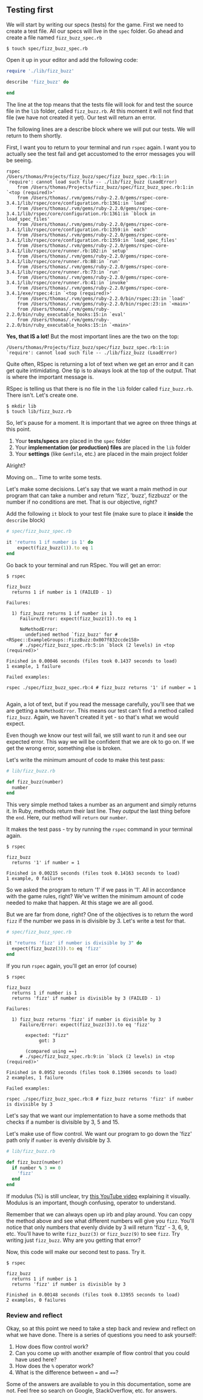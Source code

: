 ## Testing first

We will start by writing our specs (tests) for the game. First we need to create a test file. All our specs will live in the `spec` folder. Go ahead and create a file named `fizz_buzz_spec.rb`

```shell
$ touch spec/fizz_buzz_spec.rb
```

Open it up in your editor and add the following code:

```ruby
require './lib/fizz_buzz'

describe 'fizz_buzz' do
  
end
```
The line at the top means that the tests file will look for and test the source file in the `lib` folder, called `fizz_buzz.rb`. At this moment it will not find that file (we have not created it yet). Our test will return an error.

The following lines are a describe block where we will put our tests. We will return to them shortly. 

First, I want you to return to your terminal and run `rspec` again. I want you to actually see the test fail and get accustomed to the error messages you will be seeing.

```shell
rspec
/Users/thomas/Projects/fizz_buzz/spec/fizz_buzz_spec.rb:1:in `require': cannot load such file -- ./lib/fizz_buzz (LoadError)
	from /Users/thomas/Projects/fizz_buzz/spec/fizz_buzz_spec.rb:1:in `<top (required)>'
	from /Users/thomas/.rvm/gems/ruby-2.2.0/gems/rspec-core-3.4.1/lib/rspec/core/configuration.rb:1361:in `load'
	from /Users/thomas/.rvm/gems/ruby-2.2.0/gems/rspec-core-3.4.1/lib/rspec/core/configuration.rb:1361:in `block in load_spec_files'
	from /Users/thomas/.rvm/gems/ruby-2.2.0/gems/rspec-core-3.4.1/lib/rspec/core/configuration.rb:1359:in `each'
	from /Users/thomas/.rvm/gems/ruby-2.2.0/gems/rspec-core-3.4.1/lib/rspec/core/configuration.rb:1359:in `load_spec_files'
	from /Users/thomas/.rvm/gems/ruby-2.2.0/gems/rspec-core-3.4.1/lib/rspec/core/runner.rb:102:in `setup'
	from /Users/thomas/.rvm/gems/ruby-2.2.0/gems/rspec-core-3.4.1/lib/rspec/core/runner.rb:88:in `run'
	from /Users/thomas/.rvm/gems/ruby-2.2.0/gems/rspec-core-3.4.1/lib/rspec/core/runner.rb:73:in `run'
	from /Users/thomas/.rvm/gems/ruby-2.2.0/gems/rspec-core-3.4.1/lib/rspec/core/runner.rb:41:in `invoke'
	from /Users/thomas/.rvm/gems/ruby-2.2.0/gems/rspec-core-3.4.1/exe/rspec:4:in `<top (required)>'
	from /Users/thomas/.rvm/gems/ruby-2.2.0/bin/rspec:23:in `load'
	from /Users/thomas/.rvm/gems/ruby-2.2.0/bin/rspec:23:in `<main>'
	from /Users/thomas/.rvm/gems/ruby-2.2.0/bin/ruby_executable_hooks:15:in `eval'
	from /Users/thomas/.rvm/gems/ruby-2.2.0/bin/ruby_executable_hooks:15:in `<main>'
```

**Yes, that IS a lot!** But the most important lines are the two on the top:
```text
/Users/thomas/Projects/fizz_buzz/spec/fizz_buzz_spec.rb:1:in `require': cannot load such file -- ./lib/fizz_buzz (LoadError)
```

Quite often, RSpec is returning a lot of text when we get an error and it can get quite intimidating. One tip is to always look at the top of the output. That is where the important message is.

RSpec is telling us that there is no file in the `lib` folder called `fizz_buzz.rb`. There isn't. Let's create one.

```shell
$ mkdir lib
$ touch lib/fizz_buzz.rb
```

So, let's pause for a moment. It is important that we agree on three things at this point. 
1. Your **tests/specs** are placed in the `spec` folder
2. Your **implementation (or production) files** are placed in the `lib` folder
3. Your **settings** (like `Gemfile`, etc.) are placed in the main project folder

Alright?

Moving on... Time to write some tests. 

Let's make some decisions. Let's say that we want a main method in our program that can take a number and return 'fizz', 'buzz', fizzbuzz' or the number if no conditions are met. That is our objective, right?

Add the following `it` block to your test file (make sure to place it **inside** the `describe` block)

```ruby
# spec/fizz_buzz_spec.rb

it 'returns 1 if number is 1' do
    expect(fizz_buzz(1)).to eq 1 
end
```

Go back to your terminal and run RSpec. You will get an error:

```shell
$ rspec

fizz_buzz
  returns 1 if number is 1 (FAILED - 1)

Failures:

  1) fizz_buzz returns 1 if number is 1
     Failure/Error: expect(fizz_buzz(1)).to eq 1
     
     NoMethodError:
       undefined method `fizz_buzz' for #<RSpec::ExampleGroups::FizzBuzz:0x007f832ccde158>
     # ./spec/fizz_buzz_spec.rb:5:in `block (2 levels) in <top (required)>'

Finished in 0.00046 seconds (files took 0.1437 seconds to load)
1 example, 1 failure

Failed examples:

rspec ./spec/fizz_buzz_spec.rb:4 # fizz_buzz returns '1' if number = 1


```
Again, a lot of text, but if you read the message carefully, you'll see that we are getting a `NoMethodError`. This means our test can't find a method called `fizz_buzz`. Again, we haven't created it yet - so that's what we would expect.

Even though we know our test will fail, we still want to run it and see our expected error. This way we will be confident that we are ok to go on. If we get the wrong error, something else is broken.

Let's write the minimum amount of code to make this test pass:

```ruby
# lib/fizz_buzz.rb

def fizz_buzz(number)
  number
end
```

This very simple method takes a number as an argument and simply returns it. In Ruby, methods return their last line. They _output_ the last thing before the `end`. Here, our method will `return` our `number`.

It makes the test pass - try by running the `rspec` command in your terminal again.

```shell
$ rspec

fizz_buzz
  returns '1' if number = 1

Finished in 0.00215 seconds (files took 0.14163 seconds to load)
1 example, 0 failures
```

So we asked the program to return '1' if we pass in '1'. All in accordance with the game rules, right? We've written the minimum amount of code needed to make that happen. At this stage we are all good.

But we are far from done, right? One of the objectives is to return the word `fizz` if the number we pass in is divisible by 3. Let's write a test for that.

```ruby
# spec/fizz_buzz_spec.rb

it "returns 'fizz' if number is divisible by 3" do
  expect(fizz_buzz(3)).to eq 'fizz'
end
```

If you run `rspec` again, you'll get an error (of course)

```shell
$ rspec

fizz_buzz
  returns 1 if number is 1
  returns 'fizz' if number is divisible by 3 (FAILED - 1)

Failures:

  1) fizz_buzz returns 'fizz' if number is divisible by 3
     Failure/Error: expect(fizz_buzz(3)).to eq 'fizz'
     
       expected: "fizz"
            got: 3
     
       (compared using ==)
     # ./spec/fizz_buzz_spec.rb:9:in `block (2 levels) in <top (required)>'

Finished in 0.0952 seconds (files took 0.13986 seconds to load)
2 examples, 1 failure

Failed examples:

rspec ./spec/fizz_buzz_spec.rb:8 # fizz_buzz returns 'fizz' if number is divisible by 3
```

Let's say that we want our implementation to have a some methods that checks if a number is divisible by 3, 5 and 15.

Let's make use of flow control. We want our program to go down the 'fizz' path only if `number` is evenly divisible by 3.
```ruby
# lib/fizz_buzz.rb

def fizz_buzz(number)
  if number % 3 == 0
    'fizz'
  end
end
```
If modulus (%) is still unclear, try [this YouTube video](https://www.youtube.com/watch?v=b5cb_nfDyyM) explaining it visually. Modulus is an important, though confusing, operator to understand.

Remember that we can always open up irb and play around. You can copy the method above and see what different numbers will give you `fizz`. You'll notice that only numbers that evenly divide by 3 will return 'fizz' - 3, 6, 9, etc. You'll have to write `fizz_buzz(3)` or `fizz_buzz(9)` to see `fizz`. Try writing just `fizz_buzz`. Why are you getting that error?

Now, this code will make our second test to pass. Try it.

```shell
$ rspec

fizz_buzz
  returns 1 if number is 1
  returns 'fizz' if number is divisible by 3

Finished in 0.00148 seconds (files took 0.13955 seconds to load)
2 examples, 0 failures
```
### Review and reflect
Okay, so at this point we need to take a step back and review and reflect on what we have done. There is a series of questions you need to ask yourself:
1. How does flow control work?
2. Can you come up with another example of flow control that you could have used here?
3. How does the `%` operator work?
4. What is the difference between `=` and `==`?

Some of the answers are available to you in this documentation, some are not. Feel free so search on Google, StackOverflow, etc. for answers.  






